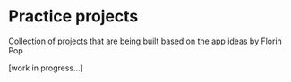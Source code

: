 # Practice projects

Collection of projects that are being built based on the [app ideas](https://github.com/florinpop17/app-ideas) by Florin Pop

[work in progress...]
